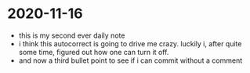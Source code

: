 # 2020-11-16

- this is my second ever daily note
- i think this autocorrect is going to drive me crazy. luckily i, after quite some time, figured out how one can turn it off. 
- and now a third bullet point to see if i can commit without a comment
